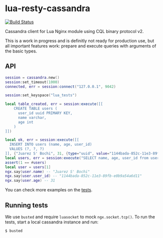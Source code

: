 lua-resty-cassandra
===================

[![Build Status](https://travis-ci.org/jbochi/lua-resty-cassandra.svg?branch=master)](https://travis-ci.org/jbochi/lua-resty-cassandra)

Cassandra client for Lua Nginx module using CQL binary protocol v2.

This is a work in progress and is definitly not ready for production use, but 
all important features work: prepare and execute queries with arguments of
the basic types.

API
---
```lua
session = cassandra.new()
session:set_timeout(1000)
connected, err = session:connect("127.0.0.1", 9042)

session:set_keyspace("lua_tests")

local table_created, err = session:execute([[
    CREATE TABLE users (
      user_id uuid PRIMARY KEY,
      name varchar,
      age int
    )
]])

local ok, err = session:execute([[
  INSERT INTO users (name, age, user_id)
  VALUES (?, ?, ?)
]], {"Juarez S' Bochi", 31, {type="uuid", value="1144bada-852c-11e3-89fb-e0b9a54a6d11"}})
local users, err = session:execute("SELECT name, age, user_id from users")
assert(1 == #users)
local user = users[1]
ngx.say(user.name) -- "Juarez S' Bochi"
ngx.say(user.user_id) -- "1144bada-852c-11e3-89fb-e0b9a54a6d11"
ngx.say(user.age) -- 31
```

You can check more examples on the [tests](https://github.com/jbochi/lua-resty-cassandra/blob/master/spec/functional_spec.lua).

Running tests
-------------

We use `busted` and require `luasocket` to mock `ngx.socket.tcp()`. To run the tests, start a local cassandra instance and run:

    $ busted
